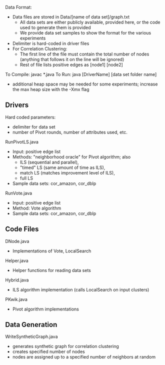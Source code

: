 Data Format:
* Data files are stored in Data/[name of data set]/graph.txt
  * All data sets are either publicly available, provided here, or the code used to generate them is provided
  * We provide data set samples to show the format for the various experiments 
* Delimiter is hard-coded in driver files
* For Correlation Clustering: 
  * The first line of the file must contain the total number of nodes (anything that follows it on the line will be ignored)
  * Rest of file lists positive edges as [node1] [node2]

To Compile: javac *.java
To Run: java [DriverName] [data set folder name]
  * additional heap space may be needed for some experiments; increase the max heap size with the -Xmx flag

Drivers
-------

Hard coded parameters:
* delimiter for data set
* number of Pivot rounds, number of attributes used, etc. 

RunPivotLS.java
* Input: positive edge list
* Methods: "neighborhood oracle" for Pivot algorithm; also
  * ILS (sequential and parallel),
  * "timed" LS (same amount of time as ILS),
  * match LS (matches improvement level of ILS),
  * full LS
* Sample data sets: cor_amazon, cor_dblp

RunVote.java
* Input: positive edge list
* Method: Vote algorithm
* Sample data sets: cor_amazon, cor_dblp


Code Files
----------

DNode.java
* Implementations of Vote, LocalSearch

Helper.java
* Helper functions for reading data sets

Hybrid.java
* ILS algorithm implementation (calls LocalSearch on input clusters)

PKwik.java
* Pivot algorithm implementations


Data Generation
---------------

WriteSyntheticGraph.java
* generates synthetic graph for correlation clustering
* creates specified number of nodes
* nodes are assigned up to a specified number of neighbors at random

